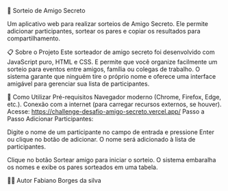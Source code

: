 🎁 Sorteio de Amigo Secreto

Um aplicativo web  para realizar sorteios de Amigo Secreto. Ele permite adicionar participantes, sortear os pares e copiar os resultados para compartilhamento.

📋 Sobre o Projeto
Este sorteador de amigo secreto foi desenvolvido com JavaScript puro, HTML e CSS. E permite que você organize facilmente um sorteio para eventos entre amigos, família ou colegas de trabalho. O sistema garante que ninguém tire o próprio nome e oferece uma interface amigável para gerenciar sua lista de participantes.

🚀 Como Utilizar
Pré-requisitos
Navegador moderno (Chrome, Firefox, Edge, etc.).
Conexão com a internet (para carregar recursos externos, se houver).
Acesse: https://challenge-desafio-amigo-secreto.vercel.app/
Passo a Passo
Adicionar Participantes:

Digite o nome de um participante no campo de entrada e pressione Enter ou clique no botão de adicionar.
O nome será adicionado à lista de participantes.

Clique no botão Sortear amigo para iniciar o sorteio.
O sistema embaralha os nomes e exibe os pares sorteados em uma tabela.

👨‍💻 Autor
Fabiano Borges da silva

